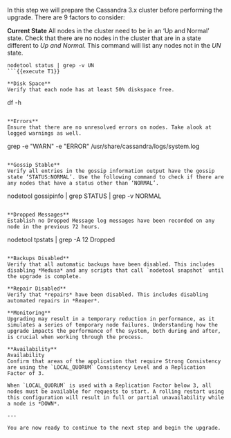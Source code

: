 In this step we will prepare the Cassandra 3.x cluster before performing the upgrade. There are 9 factors to consider:

**Current State**
All nodes in the cluster need to be in an ‘Up and Normal’ state. Check that there are no nodes in the cluster that are in a state different to *Up and Normal*. This command will list any nodes not in the *UN* state.
```
nodetool status | grep -v UN
```{{execute T1}}

**Disk Space**
Verify that each node has at least 50% diskspace free.
```
df -h
```{{execute T1}}

**Errors**
Ensure that there are no unresolved errors on nodes. Take alook at logged warnings as well.

```
grep -e "WARN" -e "ERROR" /usr/share/cassandra/logs/system.log
```{{execute T1}}

**Gossip Stable**
Verify all entries in the gossip information output have the gossip state ‘STATUS:NORMAL’. Use the following command to check if there are any nodes that have a status other than ‘NORMAL’.
```
nodetool gossipinfo | grep STATUS | grep -v NORMAL
```{{execute T1}}

**Dropped Messages**
Establish no Dropped Message log messages have been recorded on any node in the previous 72 hours.
```
nodetool tpstats | grep -A 12 Dropped
```{{execute T1}}

**Backups Disabled**
Verify that all automatic backups have been disabled. This includes disabling *Medusa* and any scripts that call `nodetool snapshot` until the upgrade is complete.

**Repair Disabled**
Verify that *repairs* have been disabled. This includes disabling automated repairs in *Reaper*.

**Monitoring**
Upgrading may result in a temporary reduction in performance, as it simulates a series of temporary node failures. Understanding how the upgrade impacts the performance of the system, both during and after, is crucial when working through the process. 

**Availability**
Availability
Confirm that areas of the application that require Strong Consistency are using the `LOCAL_QUORUM` Consistency Level and a Replication Factor of 3.

When `LOCAL_QUORUM` is used with a Replication Factor below 3, all nodes must be available for requests to start. A rolling restart using this configuration will result in full or partial unavailability while a node is *DOWN*. 

---

You are now ready to continue to the next step and begin the upgrade.

